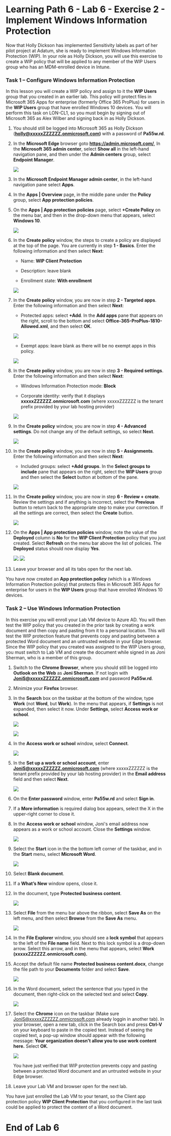 # Learning Path 6 - Lab 6 - Exercise 2 - Implement Windows Information Protection  

Now that Holly Dickson has implemented Sensitivity labels as part of her pilot project at Adatum, she is ready to implement Windows Information Protection (WIP). In your role as Holly Dickson, you will use this exercise to create a WIP policy that will be applied to any member of the WIP Users group who has an MDM-enrolled device in Intune.

### Task 1 – Configure Windows Information Protection

In this lesson you will create a WIP policy and assign to it the **WIP Users** group that you created in an earlier lab. This policy will protect files in Microsoft 365 Apps for enterprise (formerly Office 365 ProPlus) for users in the **WIP Users** group that have enrolled Windows 10 devices. You will perform this task on LON-CL1, so you must begin by signing out of Microsoft 365 as Alex Wilber and signing back in as Holly Dickson.

1. You should still be logged into Microsoft 365 as Holly Dickson (**holly@xxxxxZZZZZZ.onmicrosoft.com)** with a password of **Pa55w.rd**.

2. In the **Microsoft Edge** browser goto **https://admin.microsoft.com/**, In the **Microsoft 365 admin center**, select **Show all** in the left-hand navigation pane, and then under the **Admin centers** group, select **Endpoint Manager**.

	![](images/wip1.png)

8. In the **Microsoft Endpoint Manager admin center**, in the left-hand navigation pane select **Apps**.

9. In the **Apps | Overview** page, in the middle pane under the **Policy** group, select **App protection policies**.

10. On the **Apps | App protection policies** page, select **+Create Policy** on the menu bar, and then in the drop-down menu that appears, select **Windows 10**.

	![](images/wip2.png)

11. In the **Create policy** window, the steps to create a policy are displayed at the top of the page. You are currently in step **1 - Basics**. Enter the following information and then select **Next**:

	- Name: **WIP Client Protection**

	- Description: leave blank

	- Enrollment state: **With enrollment**

	![](images/wip3.png)

12. In the **Create policy** window, you are now in step **2 - Targeted apps**. Enter the following information and then select **Next**:

	- Protected apps: select **+Add**. In the **Add apps** pane that appears on the right, scroll to the bottom and select **Office-365-ProPlus-1810-Allowed.xml**, and then select **OK**. 

	![](images/wip4.png)

	- Exempt apps: leave blank as there will be no exempt apps in this policy.

	![](images/wip5.png)	

13. In the **Create policy** window, you are now in step **3 - Required settings**. Enter the following information and then select **Next**:

	- Windows Information Protection mode: **Block**
	
	- Corporate identity: verify that it displays **xxxxxZZZZZZ.onmicrosoft.com** (where xxxxxZZZZZZ is the tenant prefix provided by your lab hosting provider)

	![](images/wip6.png)

14. In the **Create policy** window, you are now in step **4 - Advanced settings**. Do not change any of the default settings, so select **Next**.

	![](images/wip7.png)

15. In the **Create policy** window, you are now in step **5 - Assignments**. Enter the following information and then select **Next**:

	- Included groups: select **+Add groups**. In the **Select groups to include** pane that appears on the right, select the **WIP Users** group and then select the **Select** button at bottom of the pane.

	![](images/wip8.png)

16. In the **Create policy** window, you are now in step **6 - Review + create**. Review the settings and if anything is incorrect, select the **Previous** button to return back to the appropriate step to make your correction. If all the settings are correct, then select the **Create** button.

	![](images/wip9.png)

17. On the **Apps | App protection policies** window, note the value of the **Deployed** column is **No** for the **WIP Client Protection** policy that you just created. Select **Refresh** on the menu bar above the list of policies. The **Deployed** status should now display **Yes**.

	![](images/wip10.png)
	![](images/wip11.png)	

18. Leave your browser and all its tabs open for the next lab.

You have now created an **App protection policy** (which is a Windows Information Protection policy) that protects files in Microsoft 365 Apps for enterprise for users in the **WIP Users** group that have enrolled Windows 10 devices.


### Task 2 – Use Windows Information Protection

In this exercise you will enroll your Lab VM device to Azure AD. You will then test the WIP policy that you created in the prior task by creating a work document and then copy and pasting from it to a personal location. This will test the WIP protection feature that prevents copy and pasting between a protected Word document and an untrusted website in your Edge browser. Since the WIP policy that you created was assigned to the WIP Users group, you must switch to Lab VM and create the document while signed in as Joni Sherman, who is a member of this group.

1. Switch to the **Chrome Browser**, where you should still be logged into **Outlook on the Web** as **Joni Sherman**. If not login with  **JoniS@xxxxxZZZZZZ.onmicrosoft.com** and password **Pa55w.rd**.

2. Minimize your **Firefox** browser.

3. In the **Search** box on the taskbar at the bottom of the window, type **Work** (not **Word**, but **Work**). In the menu that appears, if **Settings** is not expanded, then select it now. Under **Settings**, select **Access work or school**.

	![](images/wip13.png)

	![](images/wip14.png)

4. In the **Access work or school** window, select **Connect**.

	![](images/wip15.png)

5. In the **Set up a work or school account**, enter **JoniS@xxxxxZZZZZZ.onmicrosoft.com** (where xxxxxZZZZZZ is the tenant prefix provided by your lab hosting provider) in the **Email address** field and then select **Next**.

	![](images/wip16.png)

6. On the **Enter password** window, enter **Pa55w.rd** and select **Sign in**.

7. If a **More information** is required dialog box appears, select the X in the upper-right corner to close it.

8. In the **Access work or school** window, Joni's email address now appears as a work or school account. Close the **Settings** window.

	![](images/wip17.png)

7. Select the **Start** icon in the the bottom left corner of the taskbar, and in the **Start** menu, select **Microsoft Word**. 

	![](images/wip20.png)

8. Select **Blank document**.

9. If a **What’s New** window opens, close it.

10. In the document, type **Protected business content**.

	![](images/wip21.png)

11. Select **File** from the menu bar above the ribbon, select **Save As** on the left menu, and then select **Browse** from the **Save As** menu.

	![](images/wip22.png)

12. In the **File Explorer** window, you should see a **lock symbol** that appears to the left of the **File name** field. Next to this lock symbol is a drop-down arrow. Select this arrow, and in the menu that appears, select **Work (xxxxxZZZZZZ.onmicrosoft.com).**

13. Accept the default file name **Protected business content.docx**, change the file path to your **Documents** folder and select **Save**.

	![](images/wip23.png)

14. In the Word document, select the sentence that you typed in the document, then right-click on the selected text and select **Copy**.

	![](images/wip24.png)

15. Select the **Chrome** icon on the taskbar (Make sure JoniS@xxxxxZZZZZZ.onmicrosoft.com already loggin in another tab). In your browser, open a new tab, click in the Search box and press **Ctrl-V** on your keyboard to paste in the copied text. Instead of seeing the copied text, a pop-up window should appear with the following message: **Your organization doesn't allow you to use work content here.** Select **OK**.

	![](images/wip25.png)

	You have just verified that WIP protection prevents copy and pasting between a protected Word document and an untrusted website in your Edge browser.

16. Leave your Lab VM and browser open for the next lab.

You have just enrolled the Lab VM to your tenant, so the Client app protection policy **WIP Client Protection** that you configured in the last task could be applied to protect the content of a Word document.


# End of Lab 6
